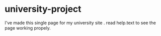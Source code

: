 # university-project
I've made this single page for my university site .
read help.text to see the page working propely.
